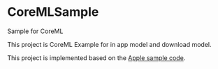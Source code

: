 # CoreMLSample
Sample for CoreML

This project is CoreML Example for in app model and download model.

This project is implemented based on the [Apple sample code](https://developer.apple.com/documentation/vision/classifying_images_with_vision_and_core_ml).
